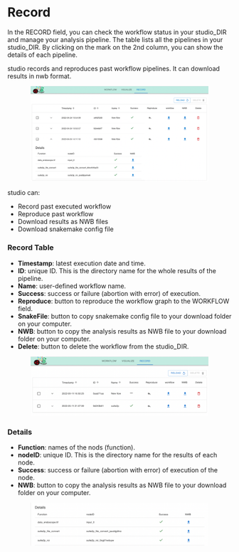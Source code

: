 Record
=================
In the RECORD field, you can check the workflow status in your studio_DIR and manage your analysis pipeline. The table lists all the pipelines in your studio_DIR. By clicking on the mark on the 2nd column, you can show the details of each pipeline.

studio records and reproduces past workflow pipelines. It can download results in nwb format.
<br>
<p align="center">
<img width="400px" src="../_static/record/whole.png" alt="Whole"/>
</p>


studio can:
- Record past executed workflow
- Reproduce past workflow
- Download results as NWB files
- Download snakemake config file

### Record Table
- **Timestamp**: latest execution date and time.
- **ID**: unique ID. This is the directory name for the whole results of the pipeline.
- **Name**: user-defined workflow name.
- **Success**: success or failure (abortion with error) of execution.
- **Reproduce**: button to reproduce the workflow graph to the WORKFLOW field. 
- **SnakeFile**: button to copy snakemake config file to your download folder on your computer.
- **NWB**: button to copy the analysis results as NWB file to your download folder on your computer.
- **Delete**: button to delete the workflow from the studio_DIR.

<p align="center">
<img width="400px" src="../_static/record/components/table.png" alt="Table"/>
</p>


### Details
- **Function**: names of the nods (function).
- **nodeID**: unique ID. This is the directory name for the results of each node.
- **Success**: success or failure (abortion with error) of execution of the node.
- **NWB**: button to copy the analysis results as NWB file to your download folder on your computer.


<p align="center">
<img width="400px" src="../_static/record/components/details.png" alt="Details"/>
</p>
